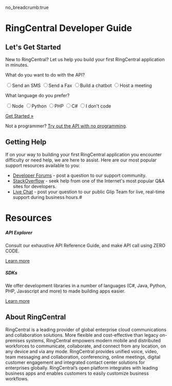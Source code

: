 no_breadcrumb:true

# RingCentral Developer Guide

## Let's Get Started

<p class="lead">New to RingCentral? Let us help you build your first RingCentral application in minutes.</p>

<p>What do you want to do with the API?</p>
<div class="use-case-select btn-group btn-group-toggle" data-toggle="buttons" role="group">
<label data-toggle="button" class="btn btn-light" href="#"><input type="radio" name="use-case" value="sms">Send an SMS</label>
<label data-toggle="button" class="btn btn-light" href="#"><input type="radio" name="use-case" value="fax">Send a Fax</label>
<label data-toggle="button" class="btn btn-light" href="#"><input type="radio" name="use-case" value="chat">Build a chatbot</label>
<label data-toggle="button" class="btn btn-light" href="#"><input type="radio" name="use-case" value="meeting">Host a meeting</label>
</div>

<p>What language do you prefer?</p>
<div class="language-select btn-group btn-group-toggle" data-toggle="buttons" role="group">
<label data-toggle="button" class="btn btn-light" href="#"><input type="radio" name="language" value="node">Node</label>
<label data-toggle="button" class="btn btn-light" href="#"><input type="radio" name="language" value="python">Python</label>
<label data-toggle="button" class="btn btn-light" href="#"><input type="radio" name="language" value="php">PHP</label>
<label data-toggle="button" class="btn btn-light" href="#"><input type="radio" name="language" value="c#">C#</label>
<label data-toggle="button" class="btn btn-light" href="#"><input type="radio" name="language" value="no-code">I don't code</label>
</div>

<a class="btn btn-lg btn-primary" href="#">Get Started &raquo;</a>

<p>Not a programmer? <a href="../no-code/">Try out the API with no programming</a>.</p>

## Getting Help

If on your way to building your first RingCentral application you encounter difficulty or need help, we are here to assist. Here are our most popular support resources available to you:

* [Developer Forums](https://devcommunity.ringcentral.com/) - post a question to our support community.
* [StackOverflow](http://stackoverflow.com/questions/tagged/ringcentral) - seek help from one of the Internet's most popular Q&A sites for developers.
* [Live Chat](https://developer.ringcentral.com/community.html) - post your question to our public Glip Team for live, real-time support during business hours.#

# Resources

<div class="card-deck">
  <div class="card">
    <div class="card-body">
      <h5 class="card-title">API Explorer</h5>
      <p class="card-text">Consult our exhaustive API Reference Guide, and make API call using ZERO CODE.</p>
      <a href="https://developer.ringcentral.com/api-reference" class="btn btn-primary">Learn more</a>
    </div>
  </div>
  <div class="card">
    <div class="card-body">
      <h5 class="card-title">SDKs</h5>
      <p class="card-text">We offer development libraries in a number of languages (C#, Java, Python, PHP, Javascript and more) to made building apps easier.</p>
      <a href="https://developer.ringcentral.com/library/sdks.html" class="btn btn-primary">Learn more</a>
    </div>
  </div>
</div>

## About RingCentral

RingCentral is a leading provider of global enterprise cloud communications and collaboration solutions. More flexible and cost-effective than legacy on-premises systems, RingCentral empowers modern mobile and distributed workforces to communicate, collaborate, and connect from any location, on any device and via any mode. RingCentral provides unified voice, video, team messaging and collaboration, conferencing, online meetings, digital customer engagement and integrated contact center solutions for enterprises globally. RingCentral’s open platform integrates with leading business apps and enables customers to easily customize business workflows.


